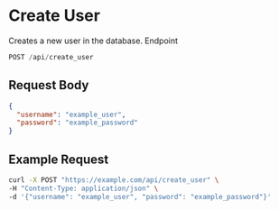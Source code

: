 # Create User

Creates a new user in the database.
Endpoint

```js
POST /api/create_user
```

## Request Body

```json
{
  "username": "example_user",
  "password": "example_password"
}
```

## Example Request

```bash
curl -X POST "https://example.com/api/create_user" \
-H "Content-Type: application/json" \
-d '{"username": "example_user", "password": "example_password"}'
```